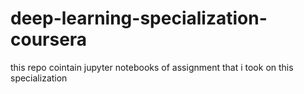 # deep-learning-specialization-coursera
this repo cointain jupyter notebooks of assignment that i took on this specialization
